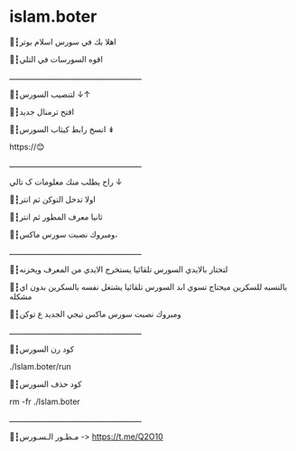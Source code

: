 # islam.boter
🚸┇اهلا بك في سورس اسلام بوتر 

🚸┇اقوه السورسات في التلي

ـــــــــــــــــــــــــــــــــــــــــــــــــــــــــ

🚸┇لتنصيب السورس ↓↑

🚸┇افتح ترمنال جديد

🚸┇انسخ رابط كيثاب السورس ↡

https://😊

ـــــــــــــــــــــــــــــــــــــــــــــــــــــــــ

راح يطلب منك معلومات ک تالي ↓

🚸┇اولا تدخل التوكن ثم انتر

🚸┇ثانيا معرف المطور ثم انتر

🚸┇ومبروك نصبت سورس ماكس،

ـــــــــــــــــــــــــــــــــــــــــــــــــــــــــ

🚸┇لتحتار بالايدي السورس تلقائيا يستخرج الايدي من المعرف ويخزنه

🚸┇بالنسبه للسكرين ميحتاج تسوي ابد السورس تلقائيا يشتغل نفسه بالسكرين بدون اي مشكله

🚸┇ومبروك نصبت سورس ماكس تيجي الجديد ع توكن

ـــــــــــــــــــــــــــــــــــــــــــــــــــــــــ

🚸┇كود رن السورس

./Islam.boter/run

🚸┇كود حذف السورس

rm -fr ./Islam.boter

ـــــــــــــــــــــــــــــــــــــــــــــــــــــــــ

🚸┇مـطـور الـسـورس -> https://t.me/Q2O10

